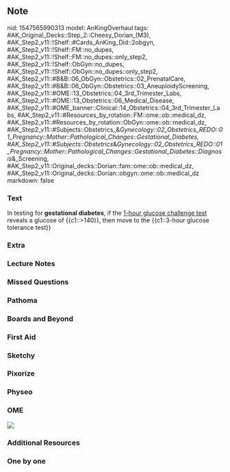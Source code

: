 ## Note
nid: 1547565990313
model: AnKingOverhaul
tags: #AK_Original_Decks::Step_2::Cheesy_Dorian_(M3), #AK_Step2_v11::!Shelf::#Cards_AnKing_Did::2obgyn, #AK_Step2_v11::!Shelf::FM::no_dupes, #AK_Step2_v11::!Shelf::FM::no_dupes::only_step2, #AK_Step2_v11::!Shelf::ObGyn::no_dupes, #AK_Step2_v11::!Shelf::ObGyn::no_dupes::only_step2, #AK_Step2_v11::#B&B::06_ObGyn::Obstetrics::02_PrenatalCare, #AK_Step2_v11::#B&B::06_ObGyn::Obstetrics::03_AneuploidyScreening, #AK_Step2_v11::#OME::13_Obstetrics::04_3rd_Trimester_Labs, #AK_Step2_v11::#OME::13_Obstetrics::06_Medical_Disease, #AK_Step2_v11::#OME_banner::Clinical::14_Obstetrics::04_3rd_Trimester_Labs, #AK_Step2_v11::#Resources_by_rotation::FM::ome::ob::medical_dz, #AK_Step2_v11::#Resources_by_rotation::ObGyn::ome::ob::medical_dz, #AK_Step2_v11::#Subjects::Obstetrics_&_Gynecology::02_Obstetrics_REDO::01_Pregnancy::Mother::Pathological_Changes::Gestational_Diabetes, #AK_Step2_v11::#Subjects::Obstetrics_&_Gynecology::02_Obstetrics_REDO::01_Pregnancy::Mother::Pathological_Changes::Gestational_Diabetes::Diagnosis_&_Screening, #AK_Step2_v11::Original_decks::Dorian::fam::ome::ob::medical_dz, #AK_Step2_v11::Original_decks::Dorian::obgyn::ome::ob::medical_dz
markdown: false

### Text
In testing for <b>gestational diabetes</b>, if the <u>1-hour
glucose challenge test</u> reveals a glucose of <span class=
"clozed c1">{{c1::>140}}</span>, then move to the <span class=
"clozed c1">{{c1::3-hour glucose tolerance test}}</span>

### Extra


### Lecture Notes


### Missed Questions


### Pathoma


### Boards and Beyond


### First Aid


### Sketchy


### Pixorize


### Physeo


### OME
<div class="ome-widget">
  <a href=
  "https://onlinemeded.org/spa/obstetrics/3rd-trimester-labs/acquire?ref=anki">
  <img src="_OME_AnkiFlashcards_Lesson_3.png"></a>
</div>

### Additional Resources


### One by one


